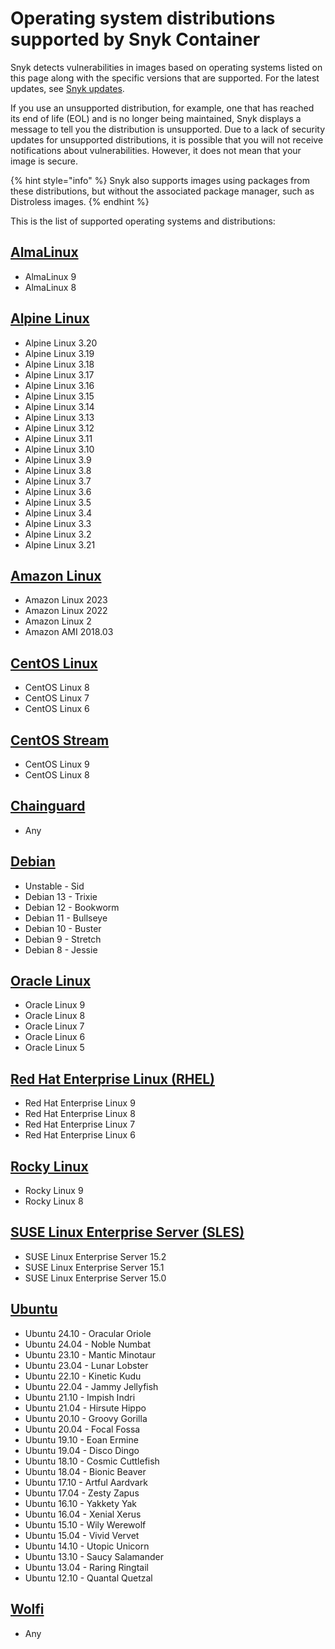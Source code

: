 # Operating system distributions supported by Snyk Container

Snyk detects vulnerabilities in images based on operating systems listed on this page along with the specific versions that are supported. For the latest updates, see [Snyk updates](https://updates.snyk.io).

If you use an unsupported distribution, for example, one that has reached its end of life (EOL) and is no longer being maintained, Snyk displays a message to tell you the distribution is unsupported. Due to a lack of security updates for unsupported distributions, it is possible that you will not receive notifications about vulnerabilities. However, it does not mean that your image is secure.

{% hint style="info" %}
Snyk also supports images using packages from these distributions, but without the associated package manager, such as Distroless images.
{% endhint %}

This is the list of supported operating systems and distributions:

## [AlmaLinux](https://almalinux.org/)

* AlmaLinux 9
* AlmaLinux 8

## [Alpine Linux](https://www.alpinelinux.org/)

* Alpine Linux 3.20
* Alpine Linux 3.19
* Alpine Linux 3.18
* Alpine Linux 3.17
* Alpine Linux 3.16
* Alpine Linux 3.15
* Alpine Linux 3.14
* Alpine Linux 3.13
* Alpine Linux 3.12
* Alpine Linux 3.11
* Alpine Linux 3.10
* Alpine Linux 3.9
* Alpine Linux 3.8
* Alpine Linux 3.7
* Alpine Linux 3.6
* Alpine Linux 3.5
* Alpine Linux 3.4
* Alpine Linux 3.3
* Alpine Linux 3.2
* Alpine Linux 3.21

## [Amazon Linux](https://aws.amazon.com/linux/)

* Amazon Linux 2023
* Amazon Linux 2022
* Amazon Linux 2
* Amazon AMI 2018.03

## [CentOS Linux](https://www.centos.org/centos-linux/)

* CentOS Linux 8
* CentOS Linux 7
* CentOS Linux 6

## [CentOS Stream](https://www.centos.org/centos-stream/)

* CentOS Linux 9
* CentOS Linux 8

## [Chainguard](https://www.chainguard.dev/)

* Any

## [Debian](https://www.debian.org/)

* Unstable - Sid
* Debian 13 - Trixie
* Debian 12 - Bookworm
* Debian 11 - Bullseye
* Debian 10 - Buster
* Debian 9 - Stretch
* Debian 8 - Jessie

## [Oracle Linux](https://www.oracle.com/linux/)

* Oracle Linux 9
* Oracle Linux 8
* Oracle Linux 7
* Oracle Linux 6
* Oracle Linux 5

## [Red Hat Enterprise Linux (RHEL)](https://www.redhat.com/technologies/linux-platforms/enterprise-linux)

* Red Hat Enterprise Linux 9
* Red Hat Enterprise Linux 8
* Red Hat Enterprise Linux 7
* Red Hat Enterprise Linux 6

## [Rocky Linux](https://rockylinux.org/)

* Rocky Linux 9
* Rocky Linux 8

## [SUSE Linux Enterprise Server (SLES)](https://www.suse.com/products/server/)

* SUSE Linux Enterprise Server 15.2
* SUSE Linux Enterprise Server 15.1
* SUSE Linux Enterprise Server 15.0

## [Ubuntu](https://ubuntu.com/)

* Ubuntu 24.10 - Oracular Oriole
* Ubuntu 24.04 - Noble Numbat
* Ubuntu 23.10 - Mantic Minotaur
* Ubuntu 23.04 - Lunar Lobster
* Ubuntu 22.10 - Kinetic Kudu
* Ubuntu 22.04 - Jammy Jellyfish
* Ubuntu 21.10 - Impish Indri&#x20;
* Ubuntu 21.04 - Hirsute Hippo&#x20;
* Ubuntu 20.10 - Groovy Gorilla&#x20;
* Ubuntu 20.04 - Focal Fossa&#x20;
* Ubuntu 19.10 - Eoan Ermine&#x20;
* Ubuntu 19.04 - Disco Dingo&#x20;
* Ubuntu 18.10 - Cosmic Cuttlefish&#x20;
* Ubuntu 18.04 - Bionic Beaver&#x20;
* Ubuntu 17.10 - Artful Aardvark&#x20;
* Ubuntu 17.04 - Zesty Zapus&#x20;
* Ubuntu 16.10 - Yakkety Yak&#x20;
* Ubuntu 16.04 - Xenial Xerus&#x20;
* Ubuntu 15.10 - Wily Werewolf&#x20;
* Ubuntu 15.04 - Vivid Vervet&#x20;
* Ubuntu 14.10 - Utopic Unicorn&#x20;
* Ubuntu 13.10 - Saucy Salamander&#x20;
* Ubuntu 13.04 - Raring Ringtail&#x20;
* Ubuntu 12.10 - Quantal Quetzal

## [Wolfi](https://github.com/wolfi-dev)

* Any&#x20;
